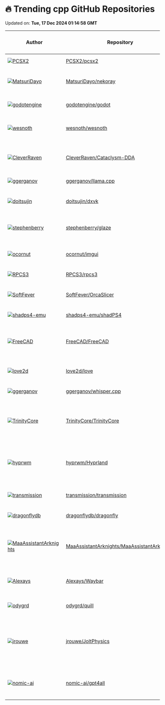 # 🔥 Trending cpp GitHub Repositories

Updated on: **Tue, 17 Dec 2024 01:14:58 GMT**

| Author | Repository | Description | Language | ⭐ Total Stars | 🌟 Stars Today |
|--------|------------|-------------|----------|----------------|----------------|
| [![PCSX2](https://avatars.githubusercontent.com/u/1569559?s=40&v=4)](https://github.com/PCSX2) | [PCSX2/pcsx2](https://github.com/PCSX2/pcsx2) | PCSX2 - The Playstation 2 Emulator | C++ | 12060 | 29 |
| [![MatsuriDayo](https://avatars.githubusercontent.com/u/48624112?s=40&v=4)](https://github.com/MatsuriDayo) | [MatsuriDayo/nekoray](https://github.com/MatsuriDayo/nekoray) | Qt based cross-platform GUI proxy configuration manager (backend: sing-box) | C++ | 13706 | 22 |
| [![godotengine](https://avatars.githubusercontent.com/u/4701338?s=40&v=4)](https://github.com/godotengine) | [godotengine/godot](https://github.com/godotengine/godot) | Godot Engine – Multi-platform 2D and 3D game engine | C++ | 91960 | 98 |
| [![wesnoth](https://avatars.githubusercontent.com/u/1259950?s=40&v=4)](https://github.com/wesnoth) | [wesnoth/wesnoth](https://github.com/wesnoth/wesnoth) | An open source, turn-based strategy game with a high fantasy theme. | C++ | 5596 | 9 |
| [![CleverRaven](https://avatars.githubusercontent.com/u/16213433?s=40&v=4)](https://github.com/CleverRaven) | [CleverRaven/Cataclysm-DDA](https://github.com/CleverRaven/Cataclysm-DDA) | Cataclysm - Dark Days Ahead. A turn-based survival game set in a post-apocalyptic world. | C++ | 10773 | 8 |
| [![ggerganov](https://avatars.githubusercontent.com/u/1991296?s=40&v=4)](https://github.com/ggerganov) | [ggerganov/llama.cpp](https://github.com/ggerganov/llama.cpp) | LLM inference in C/C++ | C++ | 69313 | 47 |
| [![doitsujin](https://avatars.githubusercontent.com/u/25567304?s=40&v=4)](https://github.com/doitsujin) | [doitsujin/dxvk](https://github.com/doitsujin/dxvk) | Vulkan-based implementation of D3D8, 9, 10 and 11 for Linux / Wine | C++ | 13598 | 11 |
| [![stephenberry](https://avatars.githubusercontent.com/u/7396228?s=40&v=4)](https://github.com/stephenberry) | [stephenberry/glaze](https://github.com/stephenberry/glaze) | Extremely fast, in memory, JSON and interface library for modern C++ | C++ | 1411 | 40 |
| [![ocornut](https://avatars.githubusercontent.com/u/8225057?s=40&v=4)](https://github.com/ocornut) | [ocornut/imgui](https://github.com/ocornut/imgui) | Dear ImGui: Bloat-free Graphical User interface for C++ with minimal dependencies | C++ | 61801 | 29 |
| [![RPCS3](https://avatars.githubusercontent.com/u/23019877?s=40&v=4)](https://github.com/RPCS3) | [RPCS3/rpcs3](https://github.com/RPCS3/rpcs3) | PlayStation 3 emulator and debugger | C++ | 15798 | 13 |
| [![SoftFever](https://avatars.githubusercontent.com/u/103989404?s=40&v=4)](https://github.com/SoftFever) | [SoftFever/OrcaSlicer](https://github.com/SoftFever/OrcaSlicer) | G-code generator for 3D printers (Bambu, Prusa, Voron, VzBot, RatRig, Creality, etc.) | C++ | 7689 | 12 |
| [![shadps4-emu](https://avatars.githubusercontent.com/u/4313123?s=40&v=4)](https://github.com/shadps4-emu) | [shadps4-emu/shadPS4](https://github.com/shadps4-emu/shadPS4) | PS4 emulator for Windows,Linux,MacOS | C++ | 11427 | 19 |
| [![FreeCAD](https://avatars.githubusercontent.com/u/7101741?s=40&v=4)](https://github.com/FreeCAD) | [FreeCAD/FreeCAD](https://github.com/FreeCAD/FreeCAD) | This is the official source code of FreeCAD, a free and opensource multiplatform 3D parametric modeler. | C++ | 21877 | 50 |
| [![love2d](https://avatars.githubusercontent.com/u/2662?s=40&v=4)](https://github.com/love2d) | [love2d/love](https://github.com/love2d/love) | LÖVE is an awesome 2D game framework for Lua. | C++ | 5327 | 14 |
| [![ggerganov](https://avatars.githubusercontent.com/u/1991296?s=40&v=4)](https://github.com/ggerganov) | [ggerganov/whisper.cpp](https://github.com/ggerganov/whisper.cpp) | Port of OpenAI's Whisper model in C/C++ | C++ | 36329 | 45 |
| [![TrinityCore](https://avatars.githubusercontent.com/u/297439?s=40&v=4)](https://github.com/TrinityCore) | [TrinityCore/TrinityCore](https://github.com/TrinityCore/TrinityCore) | TrinityCore Open Source MMO Framework (master = 11.0.5.57689, 3.3.5 = 3.3.5a.12340, cata classic = 4.4.1.57916) | C++ | 9678 | 8 |
| [![hyprwm](https://avatars.githubusercontent.com/u/43317083?s=40&v=4)](https://github.com/hyprwm) | [hyprwm/Hyprland](https://github.com/hyprwm/Hyprland) | Hyprland is an independent, highly customizable, dynamic tiling Wayland compositor that doesn't sacrifice on its looks. | C++ | 22157 | 29 |
| [![transmission](https://avatars.githubusercontent.com/u/70381?s=40&v=4)](https://github.com/transmission) | [transmission/transmission](https://github.com/transmission/transmission) | Official Transmission BitTorrent client repository | C++ | 12395 | 7 |
| [![dragonflydb](https://avatars.githubusercontent.com/u/3674760?s=40&v=4)](https://github.com/dragonflydb) | [dragonflydb/dragonfly](https://github.com/dragonflydb/dragonfly) | A modern replacement for Redis and Memcached | C++ | 26327 | 16 |
| [![MaaAssistantArknights](https://avatars.githubusercontent.com/u/18511905?s=40&v=4)](https://github.com/MaaAssistantArknights) | [MaaAssistantArknights/MaaAssistantArknights](https://github.com/MaaAssistantArknights/MaaAssistantArknights) | 《明日方舟》小助手，全日常一键长草！\| A one-click tool for the daily tasks of Arknights, supporting all clients. | C++ | 14405 | 11 |
| [![Alexays](https://avatars.githubusercontent.com/u/13947260?s=40&v=4)](https://github.com/Alexays) | [Alexays/Waybar](https://github.com/Alexays/Waybar) | Highly customizable Wayland bar for Sway and Wlroots based compositors. ✌️ 🎉 | C++ | 6871 | 6 |
| [![odygrd](https://avatars.githubusercontent.com/u/7397786?s=40&v=4)](https://github.com/odygrd) | [odygrd/quill](https://github.com/odygrd/quill) | Asynchronous Low Latency C++ Logging Library | C++ | 1770 | 87 |
| [![jrouwe](https://avatars.githubusercontent.com/u/1621693?s=40&v=4)](https://github.com/jrouwe) | [jrouwe/JoltPhysics](https://github.com/jrouwe/JoltPhysics) | A multi core friendly rigid body physics and collision detection library. Written in C++. Suitable for games and VR applications. Used by Horizon Forbidden West. | C++ | 6955 | 8 |
| [![nomic-ai](https://avatars.githubusercontent.com/u/10168?s=40&v=4)](https://github.com/nomic-ai) | [nomic-ai/gpt4all](https://github.com/nomic-ai/gpt4all) | GPT4All: Run Local LLMs on Any Device. Open-source and available for commercial use. | C++ | 71175 | 24 |
